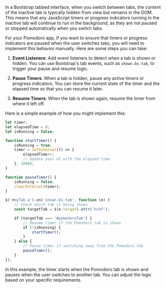 In a Bootstrap tabbed interface, when you switch between tabs, the content of the inactive tab is typically hidden from view but remains in the DOM. This means that any JavaScript timers or progress indicators running in the inactive tab will continue to run in the background, as they are not paused or stopped automatically when you switch tabs.

For your Pomodoro app, if you want to ensure that timers or progress indicators are paused when the user switches tabs, you will need to implement this behavior manually. Here are some steps you can take:

1. **Event Listeners**: Add event listeners to detect when a tab is shown or hidden. You can use Bootstrap's tab events, such as `shown.bs.tab`, to trigger your pause and resume logic.

2. **Pause Timers**: When a tab is hidden, pause any active timers or progress indicators. You can store the current state of the timer and the elapsed time so that you can resume it later.

3. **Resume Timers**: When the tab is shown again, resume the timer from where it left off.

Here is a simple example of how you might implement this:

```javascript
let timer;
let elapsedTime = 0;
let isRunning = false;

function startTimer() {
    isRunning = true;
    timer = setInterval(() => {
        elapsedTime++;
        // Update your UI with the elapsed time
    }, 1000);
}

function pauseTimer() {
    isRunning = false;
    clearInterval(timer);
}

$('#myTab a').on('shown.bs.tab', function (e) {
    // Check which tab is being shown
    const targetTab = $(e.target).attr('href');

    if (targetTab === '#pomodoroTab') {
        // Resume timer if the Pomodoro tab is shown
        if (!isRunning) {
            startTimer();
        }
    } else {
        // Pause timer if switching away from the Pomodoro tab
        pauseTimer();
    }
});
```

In this example, the timer starts when the Pomodoro tab is shown and pauses when the user switches to another tab. You can adjust the logic based on your specific requirements.